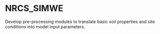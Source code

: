# NRCS_SIMWE
Develop pre-processing modules to translate basic soil properties and site conditions into model input parameters.
